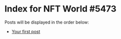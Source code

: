 # Index for NFT World #5473
Posts will be displayed in the order below:

- [Your first post](./001-first.md)

